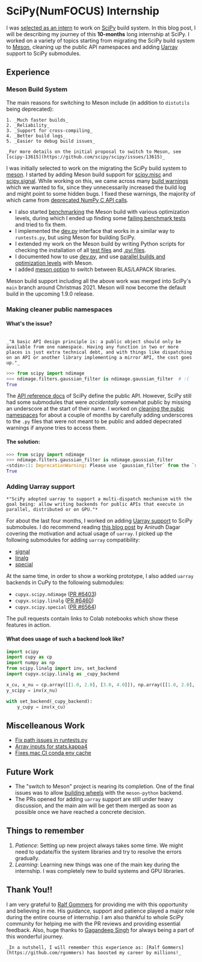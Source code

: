 # SciPy(NumFOCUS) Internship


I was [selected as an intern](https://mail.python.org/archives/list/scipy-dev@python.org/message/4S43BYHDQIPQENNJ6EMQY5QZDZK3ZT5I/) to work on [SciPy](https://scipy.org/) build system.
In this blog post, I will be describing my journey of this **10-months** long internship at SciPy.
I worked on a variety of topics starting from migrating the SciPy build system to [Meson](https://mesonbuild.com/index.html), cleaning up the public API namespaces and adding [Uarray](https://uarray.org/en/latest/) support to SciPy submodules.

## Experience

### Meson Build System

The main reasons for switching to Meson include (in addition to `distutils` being deprecated):

```{admonition} Reasons
1. _Much faster builds_
2. _Reliability_
3. _Support for cross-compiling_
4. _Better build logs_
5. _Easier to debug build issues_

_For more details on the initial proposal to switch to Meson, see [scipy-13615](https://github.com/scipy/scipy/issues/13615)_
```

I was initially selected to work on the migrating the SciPy build system to [meson](https://mesonbuild.com/index.html). I started by adding Meson build support
for [scipy.misc](https://github.com/rgommers/scipy/pull/35) and [scipy.signal](https://github.com/rgommers/scipy/pull/37). While working on this, we came across many [build warnings](https://github.com/rgommers/scipy/issues/42) which we wanted to fix, since they unnecessarily increased the build log and might point to some hidden bugs. I fixed these warnings, the majority of which came from [deprecated NumPy C API calls](https://github.com/rgommers/scipy/issues/30).

- I also started [benchmarking](https://github.com/rgommers/scipy/issues/58) the Meson build with various optimization levels, during which I ended up finding some [failing benchmark tests](https://github.com/scipy/scipy/issues/14667) and tried to fix them.
- I implemented the [dev.py](https://github.com/rgommers/scipy/pull/94) interface that works in a similar way to `runtests.py`, but using Meson for building SciPy.
- I extended my work on the Meson build by writing Python scripts for checking the installation of all [test files](https://github.com/rgommers/scipy/issues/69) and [.pyi files](https://github.com/scipy/scipy/pull/16010).
- I documented how to use [dev.py](https://github.com/rgommers/scipy/pull/96), and use [parallel builds and optimization levels](https://github.com/scipy/scipy/pull/15953) with Meson.
- I added [meson option](https://github.com/rgommers/scipy/pull/130) to switch between BLAS/LAPACK libraries.

Meson build support including all the above work was merged into SciPy's `main` branch around Christmas 2021. Meson will now become the default build in the upcoming 1.9.0 release.

### Making cleaner public namespaces

#### What's the issue?

```{admonition} Principle

_"A basic API design principle is: a public object should only be available from one namespace. Having any function in two or more places is just extra technical debt, and with things like dispatching on an API or another library implementing a mirror API, the cost goes up."_
```

```py
>>> from scipy import ndimage
>>> ndimage.filters.gaussian_filter is ndimage.gaussian_filter  # :(
True
```

The [API reference docs](http://scipy.github.io/devdocs/reference/index.html#api-definition) of SciPy define the public API. However, SciPy still had some submodules that were _accidentally_ somewhat public by missing an underscore at the start of their name.
I worked on [cleaning the pubic namespaces](https://github.com/scipy/scipy/issues/14360) for about a couple of months by carefully adding underscores to the `.py` files that were not meant to be public and added depecrated warnings if anyone tries to access them.

#### The solution:

```py
>>> from scipy import ndimage
>>> ndimage.filters.gaussian_filter is ndimage.gaussian_filter
<stdin>:1: DeprecationWarning: Please use `gaussian_filter` from the `scipy.ndimage` namespace, the `scipy.ndimage.filters` namespace is deprecated.
True
```

### Adding Uarray support

```{admonition} Why?
*"SciPy adopted uarray to support a multi-dispatch mechanism with the goal being: allow writing backends for public APIs that execute in parallel, distributed or on GPU."*
```

For about the last four months, I worked on adding [Uarray support](https://github.com/scipy/scipy/issues/14353) to SciPy submobules. I do recommend reading [this blog post](https://labs.quansight.org/blog/2021/10/array-libraries-interoperability/) by Anirudh Dagar covering the motivation and actual usage of `uarray`. I picked up the following submodules for adding `uarray` compatibility:

- [signal](https://github.com/rgommers/scipy/pull/101)
- [linalg](https://github.com/scipy/scipy/pull/15610)
- [special](https://github.com/scipy/scipy/pull/15665)

At the same time, in order to show a working prototype, I also added `uarray` backends in CuPy to the following submodules:

- `cupyx.scipy.ndimage` ([PR #6403](https://github.com/cupy/cupy/pull/6403))
- `cupyx.scipy.linalg` ([PR #6460](https://github.com/cupy/cupy/pull/6460))
- `cupyx.scipy.special` ([PR #6564](https://github.com/cupy/cupy/pull/6564))

The pull requests contain links to Colab notebooks which show these features in action.

#### What does usage of such a backend look like?

```py
import scipy
import cupy as cp
import numpy as np
from scipy.linalg import inv, set_backend
import cupyx.scipy.linalg as _cupy_backend

x_cu, x_nu = cp.array([[1.0, 2.0], [3.0, 4.0]]), np.array([[1.0, 2.0], [3.0, 4.0]])
y_scipy = inv(x_nu)

with set_backend(_cupy_backend):
    y_cupy = inv(x_cu)
```

## Miscelleanous Work

- [Fix path issues in runtests.py](https://github.com/scipy/scipy/pull/15440)
- [Array inputs for stats.kappa4](https://github.com/scipy/scipy/pull/15250)
- [Fixes mac CI conda env cache](https://github.com/rgommers/scipy/pull/115)

## Future Work

- The "switch to Meson" project is nearing its completion. One of the final issues was to allow [building wheels](https://github.com/scipy/scipy/pull/15476) with the `meson-python` backend.
- The PRs opened for adding `uarray` support are still under heavy discussion, and the main aim will be get them merged as soon as possible once we have reached a concrete decision.

## Things to remember

1. _Patience_: Setting up new project always takes some time. We might need to update/fix the system libraries and try to resolve the errors gradually.
2. _Learning_: Learning new things was one of the main key during the internship. I was completely new to build systems and GPU libraries.

## Thank You!!

I am very grateful to [Ralf Gommers](https://github.com/rgommers) for providing me with this opportunity and believing in me. His guidance, support and patience played a major role during the entire course of internship.
I am also thankful to whole SciPy community for helping me with the PR reviews and providing essential feedback. Also, huge thanks to [Gagandeep Singh](https://github.com/czgdp1807) for always being a part of this wonderful journey.

```{admonition} Thank you!
_In a nutshell, I will remember this experience as: [Ralf Gommers](https://github.com/rgommers) has boosted my career by millions!_
```
